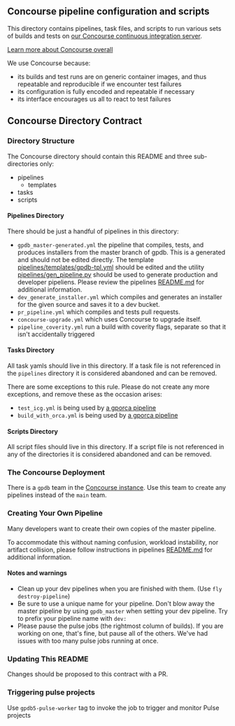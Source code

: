 ## Concourse pipeline configuration and scripts

This directory contains pipelines, task files, and scripts to run various sets
of builds and tests on
[our Concourse continuous integration server](http://gpdb.data.pivotal.ci/).

[Learn more about Concourse overall](http://concourse.ci/)

We use Concourse because:

- its builds and test runs are on generic container images, and thus repeatable
  and reproducible if we encounter test failures
- its configuration is fully encoded and repeatable if necessary
- its interface encourages us all to react to test failures

## Concourse Directory Contract

### Directory Structure
The Concourse directory should contain this README and three sub-directories only:

* pipelines
  * templates
* tasks
* scripts

#### Pipelines Directory
There should be just a handful of pipelines in this directory:

* `gpdb_master-generated.yml` the pipeline that compiles, tests, and
  produces installers from the master branch of gpdb. This is a
  generated and should not be edited directly.  The template
  [pipelines/templates/gpdb-tpl.yml](pipelines/templates/gpdb-tpl.yml)
  should be edited and the utility
  [pipelines/gen_pipeline.py](pipelines/gen_pipeline.py) should be
  used to generate production and developer pipeliens. Please review
  the pipelines [README.md](pipelines/README.md) for additional
  information.
* `dev_generate_installer.yml` which compiles and generates an installer for
  the given source and saves it to a dev bucket.
* `pr_pipeline.yml` which compiles and tests pull requests.
* `concourse-upgrade.yml` which uses Concourse to upgrade itself.
* `pipeline_coverity.yml` run a build with coverity flags, separate so that it
  isn't accidentally triggered

#### Tasks Directory
All task yamls should live in this directory.
If a task file is not referenced in the `pipelines` directory it is considered abandoned and can be removed.

There are some exceptions to this rule.
Please do not create any more exceptions, and remove these as the occasion arises:

* `test_icg.yml` is being used by
  [a gporca pipeline](https://github.com/greenplum-db/gporca/blob/master/concourse/pipeline.yml)
* `build_with_orca.yml` is being used by
  [a gporca pipeline](https://github.com/greenplum-db/gporca/blob/master/concourse/pipeline.yml)

#### Scripts Directory
All script files should live in this directory.
If a script file is not referenced in any of the directories it is considered abandoned and can be removed.

### The Concourse Deployment
There is a `gpdb` team in the
[Concourse instance](http://gpdb.data.pivotal.ci/).
Use this team to create any pipelines instead of the `main` team.

### Creating Your Own Pipeline
Many developers want to create their own copies of the master pipeline.

To accommodate this without naming confusion, workload instability,
nor artifact collision, please follow instructions in pipelines
[README.md](pipelines/README.md) for additional information.

#### Notes and warnings

* Clean up your dev pipelines when you are finished with them. (Use `fly destroy-pipeline`)
* Be sure to use a unique name for your pipeline. Don't blow away the master
  pipeline by using `gpdb_master` when setting your dev pipeline. Try to prefix
  your pipeline name with `dev:`
* Please pause the pulse jobs (the rightmost column of builds). If you are
  working on one, that's fine, but pause all of the others. We've had issues
  with too many pulse jobs running at once.

### Updating This README
Changes should be proposed to this contract with a PR.

### Triggering pulse projects
Use `gpdb5-pulse-worker` tag to invoke the job to trigger and monitor Pulse projects 
